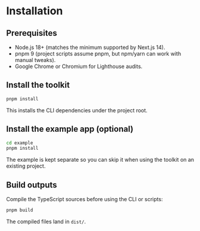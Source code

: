 # Installation

## Prerequisites

- Node.js 18+ (matches the minimum supported by Next.js 14).
- pnpm 9 (project scripts assume pnpm, but npm/yarn can work with manual tweaks).
- Google Chrome or Chromium for Lighthouse audits.

## Install the toolkit

```bash
pnpm install
```

This installs the CLI dependencies under the project root.

## Install the example app (optional)

```bash
cd example
pnpm install
```

The example is kept separate so you can skip it when using the toolkit on an existing project.

## Build outputs

Compile the TypeScript sources before using the CLI or scripts:

```bash
pnpm build
```

The compiled files land in `dist/`.
